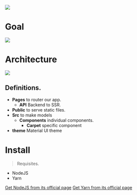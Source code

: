 
[![](https://mermaid.ink/img/pako:eNpNUEtOw0AMvYrldZYFpNlVLWIVUVFWKBsrY2AgM44cT0OoeiROwcWYMELCK-v9pPfO2ItndAjwJlkTL12CchZsYNjziQcZIyeDR6ZYue3AH5Q8K9xl-_5iVf50cOPg2GuO0NJkrFV662dSDztR48nBtVsjK9WSvfIMu6JWcXD1j9pqoLTAg0w0rLaNg4OKz73B_Zz-sgGwwcgaKfhS4LyiHZbQyB268nrS9w67dCk6yibHJfXoTDM3mEdPxvtAL0oR3TMNU0HZBxNt6yK_wzQ4UnoSidV4-QGr0GRy?type=png)](https://mermaid-js.github.io/mermaid-live-editor/edit#pako:eNpNUEtOw0AMvYrldZYFpNlVLWIVUVFWKBsrY2AgM44cT0OoeiROwcWYMELCK-v9pPfO2ItndAjwJlkTL12CchZsYNjziQcZIyeDR6ZYue3AH5Q8K9xl-_5iVf50cOPg2GuO0NJkrFV662dSDztR48nBtVsjK9WSvfIMu6JWcXD1j9pqoLTAg0w0rLaNg4OKz73B_Zz-sgGwwcgaKfhS4LyiHZbQyB268nrS9w67dCk6yibHJfXoTDM3mEdPxvtAL0oR3TMNU0HZBxNt6yK_wzQ4UnoSidV4-QGr0GRy)

# Goal

[![](https://mermaid.ink/img/pako:eNptkcFqwzAMhl8l6Nr0BcIuGe1phAV6K4Gi2lrnLbaMIxe6Lu8-p0lGSauLrV_6JNm6gmJNUIBqses2Bk8BbeOyZKX32cvvep3VbFlz4IW8PWMbUQy7bhHZxeMXKZnkW-UheB39wVZ1ME4Zj-2hYh1byt7KbXUo63rM6e_Ruf8_vyrV0DZ7JREKdUgVknA2cnlC3435UOA9nNCZH9JPuPkRD1AanWXZazbIwVKwaHT60xvagHySpQaKdNUYvhtoXJ_yMArvLk5BISFSDtFrFJpWAMUHtl1SSRvhUE1LGo4cPLo9sx3B_g9DJpAr?type=png)](https://mermaid-js.github.io/mermaid-live-editor/edit#pako:eNptkcFqwzAMhl8l6Nr0BcIuGe1phAV6K4Gi2lrnLbaMIxe6Lu8-p0lGSauLrV_6JNm6gmJNUIBqses2Bk8BbeOyZKX32cvvep3VbFlz4IW8PWMbUQy7bhHZxeMXKZnkW-UheB39wVZ1ME4Zj-2hYh1byt7KbXUo63rM6e_Ruf8_vyrV0DZ7JREKdUgVknA2cnlC3435UOA9nNCZH9JPuPkRD1AanWXZazbIwVKwaHT60xvagHySpQaKdNUYvhtoXJ_yMArvLk5BISFSDtFrFJpWAMUHtl1SSRvhUE1LGo4cPLo9sx3B_g9DJpAr)

# Architecture

[![](https://mermaid.ink/img/pako:eNo9kE9PwzAMxb9K5HOFmm4rUm4TcOTCbigXKzEsIn-q1EUbVb87Xkfxyfo92-_JM7jiCQwMgRQHjqTeCB2rp0iY1bG6c2ByPFWyWUlZSLIQRwvKqF27wZGRaWXdPzt6HJiqjBp92ODLRVDGqE5Uv4Oj-6HuT98KGkhUEwYv0eabZoHPlMTCSOuxflmweZE5nLicrtmB4TpRA9PgJcpzwM-KCcwHxlHogBnMDBcwbQNXCdR3D499r7tde9hrvdf90sBPKbKhGyAfuNTX-2fWB60X3lf9ZrP8AvA_Xpc?type=png)](https://mermaid-js.github.io/mermaid-live-editor/edit#pako:eNo9kE9PwzAMxb9K5HOFmm4rUm4TcOTCbigXKzEsIn-q1EUbVb87Xkfxyfo92-_JM7jiCQwMgRQHjqTeCB2rp0iY1bG6c2ByPFWyWUlZSLIQRwvKqF27wZGRaWXdPzt6HJiqjBp92ODLRVDGqE5Uv4Oj-6HuT98KGkhUEwYv0eabZoHPlMTCSOuxflmweZE5nLicrtmB4TpRA9PgJcpzwM-KCcwHxlHogBnMDBcwbQNXCdR3D499r7tde9hrvdf90sBPKbKhGyAfuNTX-2fWB60X3lf9ZrP8AvA_Xpc)

## Definitions.
- **Pages** to router our app.
	- **API** Backend to SSR.
- **Public** to serve static files.
- **Src** to make models
	- **Components** individual components.
		- **Carpet** specific component
- **theme** Material UI theme

# Install
> Requisites.
- NodeJS
- Yarn

[Get NodeJS from its official page](https://nodejs.org/en/download/)
[Get Yarn from its official page](https://classic.yarnpkg.com/lang/en/docs/install/#windows-stable)
